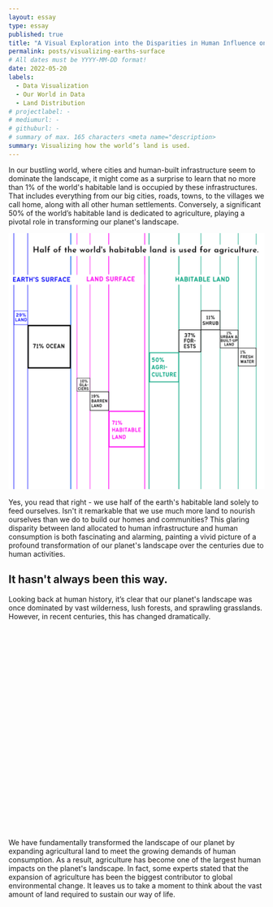 ```yaml
---
layout: essay
type: essay
published: true
title: "A Visual Exploration into the Disparities in Human Influence on Earth's Surface"
permalink: posts/visualizing-earths-surface
# All dates must be YYYY-MM-DD format!
date: 2022-05-20
labels:
  - Data Visualization
  - Our World in Data
  - Land Distribution
# projectlabel: -
# mediumurl: -
# githuburl: -
# summary of max. 165 characters <meta name="description>
summary: Visualizing how the world’s land is used.
---
```


In our bustling world, where cities and human-built infrastructure seem to dominate the landscape, it might come as a surprise to learn that no more than 1% of the world's habitable land is occupied by these infrastructures. That includes everything from our big cities, roads, towns, to the villages we call home, along with all other human settlements. Conversely, a significant 50% of the world’s habitable land is dedicated to agriculture, playing a pivotal role in transforming our planet's landscape.

<div class="ui hidden divider"></div>
<div style="max-width: 700px;"><img class="ui fluid image" src="/images/global-land.png"></div>

Yes, you read that right - we use half of the earth's habitable land solely to feed ourselves. Isn't it remarkable that we use much more land to nourish ourselves than we do to build our homes and communities? This glaring disparity between land allocated to human infrastructure and human consumption is both fascinating and alarming, painting a vivid picture of a profound transformation of our planet's landscape over the centuries due to human activities.

## It hasn't always been this way.

Looking back at human history, it’s clear that our planet's landscape was once dominated by vast wilderness, lush forests, and sprawling grasslands. However, in recent centuries, this has changed dramatically.

<div style="margin-top: 12px; margin-bottom: 12px; max-width: 700px; min-height:400px"><script type="text/javascript" defer src="https://datawrapper.dwcdn.net/1xd1A/embed.js?v=6" charset="utf-8"></script><noscript><img src="https://datawrapper.dwcdn.net/1xd1A/full.png" alt="" /></noscript></div>

We have fundamentally transformed the landscape of our planet by expanding agricultural land to meet the growing demands of human consumption. As a result, agriculture has become one of the largest human impacts on the planet's landscape. In fact, some experts stated that the expansion of agriculture has been the biggest contributor to global environmental change. It leaves us to take a moment to think about the vast amount of land required to sustain our way of life.
